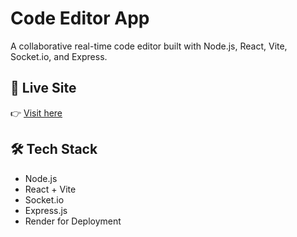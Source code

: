 # Code Editor App

A collaborative real-time code editor built with Node.js, React, Vite, Socket.io, and Express.

## 🚀 Live Site
👉 [Visit here]([https://codeeditor-app.onrender.com](https://collaborative-code-editor-0qwj.onrender.com))

## 🛠️ Tech Stack
- Node.js
- React + Vite
- Socket.io
- Express.js
- Render for Deployment
